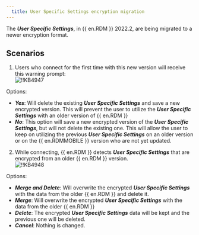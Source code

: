 ```yaml
---
  title: User Specific Settings encryption migration
---
```

The ***User Specific Settings***, in {{ en.RDM }} 2022.2, are being migrated to a newer encryption format.

## Scenarios

1. Users who connect for the first time with this new version will receive this warning prompt:  
![!!KB4947](https://webdevolutions.azureedge.net/docs/en/kb/KB4947.png)  

Options:

* ***Yes***: Will delete the existing ***User Specific Settings*** and save a new encrypted version. This will prevent the user to utilize the ***User Specific Settings*** with an older version of {{ en.RDM }}  
* ***No***: This option will save a new encrypted version of the ***User Specific Settings***, but will not delete the existing one. This will allow the user to keep on utilizing the previous ***User Specific Settings*** on an older version or on the {{ en.RDMMOBILE }} version who are not yet updated.  

2. While connecting, {{ en.RDM }} detects ***User Specific Settings*** that are encrypted from an older {{ en.RDM }} version.  
![!!KB4948](https://webdevolutions.azureedge.net/docs/en/kb/KB4948.png)  

Options:  

* ***Merge and Delete***: Will overwrite the encrypted ***User Specific Settings*** with the data from the older {{ en.RDM }} and delete it.
* ***Merge***: Will overwrite the encrypted ***User Specific Settings*** with the data from the older {{ en.RDM }}
* ***Delete***: The encrypted ***User Specific Settings*** data will be kept and the previous one will be deleted.
* ***Cancel***: Nothing is changed.
